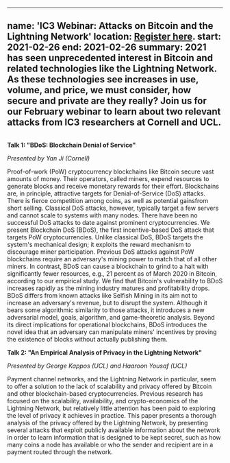 
---
name: 'IC3 Webinar: Attacks on Bitcoin and the Lightning Network'
location: <a href="https://cornell.zoom.us/webinar/register/WN_n0noax7NSKWph4EBtiXUyA">Register here</a>.
start: 2021-02-26
end: 2021-02-26
summary: 2021 has seen unprecedented interest in Bitcoin and related technologies like the Lightning Network. As these technologies see increases in use, volume, and price, we must consider, how secure and private are they really? Join us for our February webinar to learn about two relevant attacks from IC3 researchers at Cornell and UCL.
---


<div class="ui piled segment">
  <img class="ui centered image" src="../images/events/IC3 2_26 Webinar Banner.jpg" alt=""/>
</div>

**Talk 1: "BDoS: Blockchain Denial of Service"**

*Presented by Yan Ji (Cornell)*

Proof-of-work (PoW) cryptocurrency blockchains like Bitcoin secure vast amounts of money. Their operators, called miners, expend resources to generate blocks and receive monetary rewards for their effort. Blockchains are, in principle, attractive targets for Denial-of-Service (DoS) attacks. There is fierce competition among coins, as well as potential gainsfrom short selling. Classical DoS attacks, however, typically target a few servers and cannot scale to systems with many nodes. There have been no successful DoS attacks to date against prominent cryptocurrencies. We present Blockchain DoS (BDoS), the first incentive-based DoS attack that targets PoW cryptocurrencies. Unlike classical DoS, BDoS targets the system's mechanical design; it exploits the reward mechanism to discourage miner participation. Previous DoS attacks against PoW blockchains require an adversary's mining power to match that of all other miners. In contrast, BDoS can cause a blockchain to grind to a halt with significantly fewer resources, e.g., 21 percent as of March 2020 in Bitcoin, according to our empirical study. We find that Bitcoin's vulnerability to BDoS increases rapidly as the mining industry matures and profitability drops. BDoS differs from known attacks like Selfish Mining in its aim not to increase an adversary's revenue, but to disrupt the system. Although it bears some algorithmic similarity to those attacks, it introduces a new adversarial model, goals, algorithm, and game-theoretic analysis. Beyond its direct implications for operational blockchains, BDoS introduces the novel idea that an adversary can manipulate miners' incentives by proving the existence of blocks without actually publishing them.


**Talk 2: "An Empirical Analysis of Privacy in the Lightning Network"**

*Presented by George Kappos (UCL) and Haaroon Yousaf (UCL)*

Payment channel networks, and the Lightning Network in particular, seem to offer a solution to the lack of scalability and privacy offered by Bitcoin and other blockchain-based cryptocurrencies. Previous research has focused on the scalability, availability, and crypto-economics of the Lightning Network, but relatively little attention has been paid to exploring the level of privacy it achieves in practice. This paper presents a thorough analysis of the privacy offered by the Lightning Network, by presenting several attacks that exploit publicly available information about the network in order to learn information that is designed to be kept secret, such as how many coins a node has available or who the sender and recipient are in a payment routed through the network.

